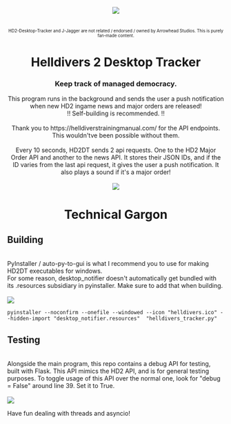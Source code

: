 <p align="center">
<img src="https://github.com/user-attachments/assets/1684a804-78e2-4396-87fe-aeb82d2b170b"></img>
<br>
<br>
<br>
<sup><sub>HD2-Desktop-Tracker and J-Jagger are not related / endorsed / owned by Arrowhead Studios. This is purely fan-made content.</sub></sup>
<h1 align="center">Helldivers 2 Desktop Tracker</h1>
<h3 align="center">Keep track of managed democracy.</h3>
<p align="center">
  This program runs in the background and sends the user a push notification when new HD2 ingame news and major orders are released!
  <br>
  !! Self-building is recommended. !!
  <br>
  <br>
  Thank you to https://helldiverstrainingmanual.com/ for the API endpoints. This wouldn'tve been possible without them.
  <br>
  <br>
  Every 10 seconds, HD2DT sends 2 api requests. One to the HD2 Major Order API and another to the news API. It stores their JSON IDs, and if the ID varies from the last api request, it gives the user a push notification. It also plays a sound if it's a major order!
  <br>
  <br>
  <img src="https://github.com/user-attachments/assets/62b6e25d-bc55-4fd8-bdfb-13cf88c7b465"> </img>
  
</p>
<h1 align="center">Technical Gargon</h1>
</p>

<h2>Building</h2>
<br>
PyInstaller / auto-py-to-gui is what I recommend you to use for making HD2DT executables for windows.
<br>
For some reason, desktop_notifier doesn't automatically get bundled with its .resources subsidiary in pyinstaller. Make sure to add that when building.
<br>
<br>
<img src="https://github.com/user-attachments/assets/0cd34e87-94c3-46ca-a185-8d9ef4357188"> </img>

```pyinstaller --noconfirm --onefile --windowed --icon "helldivers.ico" --hidden-import "desktop_notifier.resources"  "helldivers_tracker.py"```



<h2>Testing</h2>
<br>
Alongside the main program, this repo contains a debug API for testing, built with Flask.
This API mimics the HD2 API, and is for general testing purposes.
To toggle usage of this API over the normal one, look for "debug = False" around line 39. Set it to True.
<br>
<br>
 <img src="https://github.com/user-attachments/assets/aa68597d-ea08-45fe-9e22-ee3fbf6f3d1c"> </img>


Have fun dealing with threads and asyncio!
